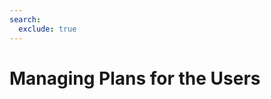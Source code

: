 ```yaml
---
search:
  exclude: true
---
```


# Managing Plans for the Users

<script>
document.location.href="../Managing-Plans-for-the-Users/";
</script>